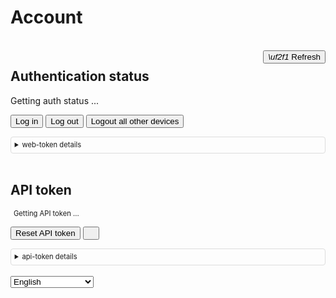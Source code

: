 <h1 data-i18n-key="header-account">Account</h1>

<!--account_start-->

<script src='./app/tools.js'></script>
<script src='./app/locale.js'></script>

<script>

function nav_to(url) {
    location.href = url;
}

async function refresh_auth_status() {
    let el = document.getElementById('authstatus');
    let logoutallbutton = document.getElementById('logoutallbutton');

    el.innerHTML = "Getting auth status ...";
    await tools.sleepms(200);

    let auth = tools.get_auth_info();

    if (auth) {
        el.setAttribute("data-i18n-key", "notify-logged-as");
        el.innerHTML = "Logged in as ";
        translateElement(el);
        let html = ' <b>' + auth.username + '</b>';
        //html += "<br>Web token valid until ";
        //html += new window.Date(auth.exp * 1000).toISOString().split("T")[0];
        //html += " (will be auto-renewed)";
        el.innerHTML += html;
        logoutallbutton.disabled = false;
    } else {
        el.setAttribute("data-i18n-key", "login-status");
        el.innerHTML = "Not logged in.";
        translateElement(el);
        logoutallbutton.disabled = true;
    }
}

async function refresh_api_token(reset) {
    let el = document.getElementById('apitoken');
    let resetapikeybutton = document.getElementById('resetapikey');
    let auth = tools.get_auth_info();

    el.innerHTML = "Getting Getting API token ...";
    await tools.sleepms(200);

    if (auth) {
        let url = tools.build_api_url("apitoken");
        if (reset) { url += "?reset=1"; }
        let init = {method: "GET", headers:{authtoken: auth.token}};
        let res = await fetch(url, init);
        if (res.status != 200) {
            el.innerText = "Fail: " + await res.text();
            return;
        }
        d = JSON.parse(await res.text());
        el.innerText = d.token;
        resetapikeybutton.disabled = false;
    } else {
        el.setAttribute("data-i18n-key", "notify-not-available");
        el.innerHTML = "Not available.";
        translateElement(el);
        resetapikeybutton.disabled = true;
    }
}

async function reset_webtoken_seed() {
    let el = document.getElementById('logoutallbutton');
    el.setAttribute("data-i18n-key", "notify-reset-web-token");
    el.innerHTML = "Resetting web token seed ...";
    translateElement(el);
    await tools.renew_webtoken(true, true);
    await tools.sleepms(1000);
    el.innerHTML = "Done!";
    await tools.sleepms(1000);
    el.innerHTML = "Logout all other devices";
}

async function reset_api_key() {
    await refresh_api_token(true);
}

async function copy_api_key() {
    let el = document.getElementById('apitoken');
    let but = document.getElementById('copyapikey');
    tools.copy_dom_node(el)
    but.innerHTML = "<i class='fas'></i>";
    await tools.sleepms(1000)
    but.innerHTML = "<i class='fas'></i>";
}

var refresh_functions = [refresh_auth_status, refresh_api_token];
function refresh() {
    for (let func of refresh_functions) {
        func();
    }
}
window.addEventListener("load", refresh);
</script>

<style>
#apitoken {
    overflow-wrap: anywhere;
    margin-left: 5px;
    font-size:80%;
}
</style>

<br />

<button onclick='window.refresh()' style='float: right;' class='whitebutton' data-i18n-key="btn-refresh">
<i class='fas'>\uf2f1</i> 
Refresh
</button>

<h2 data-i18n-key="header-auth-status">Authentication status</h2>

<div id='authstatus' data-i18n-key="get-auth-status">Getting auth status ...</div>

<button class='whitebutton' data-i18n-key="btn-login" onclick='nav_to("./login#page=./account");'>Log in</button>
<button class='whitebutton' data-i18n-key="btn-logout" onclick='nav_to("./logout#page=./account");'>Log out</button>
<button class='whitebutton' id='logoutallbutton' disbaled onclick='reset_webtoken_seed();' data-i18n-key="btn-logout-all">Logout all other devices</button>

<details style='font-size: 80%; padding:0.5em; border: 1px solid #ddd; border-radius:4px;'>
    <summary style='user-select:none;'  data-i18n-key="web-token-summary">web-token details</summary>
    <p data-i18n-key="web-token-details">
    Authentication occurs using a web-token that is obtained when logging in.
    The token is valid for 14 days, and is refreshed when you use the application.
    It is recommended to log out on devices that you do not own. In case you forget,
    or when a device is lost/stolen, the token seed can be reset, causing all other sessions to log out.
    </p>
</details>
<br />

<h2 data-i18n-key="header-api-token">API token</h2>

<div id='apitoken' class='monospace' data-i18n-key="get-api-token">Getting API token ...</div>

<button type='button' class='whitebutton' id='resetapikey' data-i18n-key="btn-rest-api-token" onclick='reset_api_key();'>Reset API token</button>
<button type='button' class='whitebutton' id='copyapikey' onclick='copy_api_key();'><i class='fas'></i></button>

<details style='font-size: 80%; padding:0.5em; border: 1px solid #ddd; border-radius:4px;'>
    <summary style='user-select:none;' data-i18n-key="api-token-summary">api-token details</summary>
    <p data-i18n-key="api-token-details">
    The API token enables access to the server for 3d party applications (e.g. the CLI tool). API tokens do not expire.
    Reset the token to revoke access for all applications using the current API token.
    </p>
</details>
<br />

<select data-i18n-switcher class="locale-switcher">
    <option value="en">English</option>
    <option value="ru">Russian (Русский)</option>
    <option value="tr">Turkish (Türkçe)</option>
</select>

<!--account_end-->
